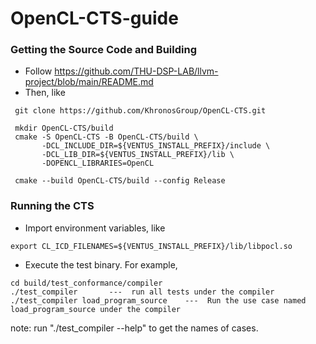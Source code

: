 # OpenCL-CTS-guide

### Getting the Source Code and Building

* Follow https://github.com/THU-DSP-LAB/llvm-project/blob/main/README.md
* Then, like
```
 git clone https://github.com/KhronosGroup/OpenCL-CTS.git

 mkdir OpenCL-CTS/build
 cmake -S OpenCL-CTS -B OpenCL-CTS/build \
       -DCL_INCLUDE_DIR=${VENTUS_INSTALL_PREFIX}/include \
       -DCL_LIB_DIR=${VENTUS_INSTALL_PREFIX}/lib \
       -DOPENCL_LIBRARIES=OpenCL

 cmake --build OpenCL-CTS/build --config Release
```
 
### Running the CTS

* Import environment variables, like
```
export CL_ICD_FILENAMES=${VENTUS_INSTALL_PREFIX}/lib/libpocl.so
```
* Execute the test binary.
For example,
```
cd build/test_conformance/compiler
./test_compiler       ---  run all tests under the compiler
./test_compiler load_program_source    ---  Run the use case named load_program_source under the compiler
```
note: run "./test_compiler --help" to get the names of cases.

